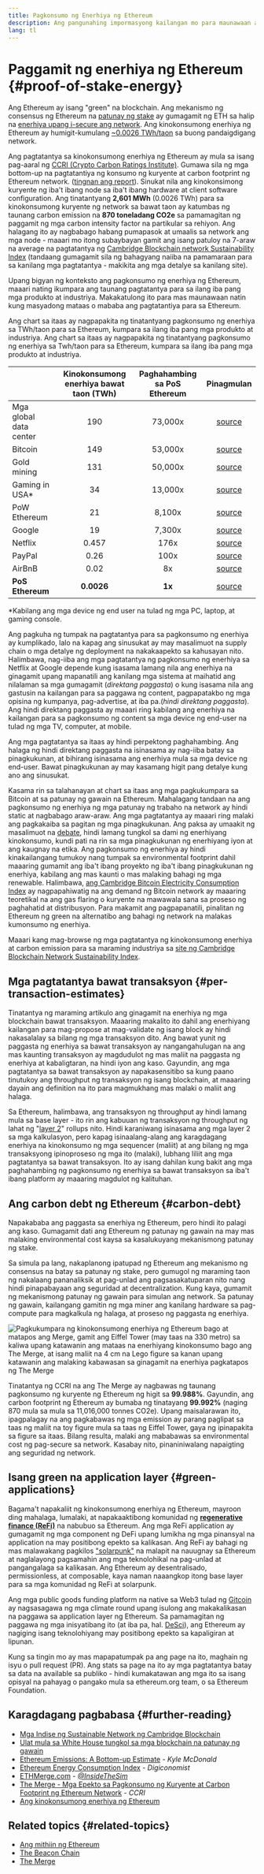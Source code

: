 ```yaml
---
title: Pagkonsumo ng Enerhiya ng Ethereum
description: Ang pangunahing impormasyong kailangan mo para maunawaan ang pagkonsumo ng enerhiya ng Ethereum.
lang: tl
---
```


# Paggamit ng enerhiya ng Ethereum {#proof-of-stake-energy}

Ang Ethereum ay isang "green" na blockchain. Ang mekanismo ng consensus ng Ethereum na [patunay ng stake](/developers/docs/consensus-mechanisms/pos) ay gumagamit ng ETH sa halip na [enerhiya upang i-secure ang network](/developers/docs/consensus-mechanisms/pow). Ang kinokonsumong enerhiya ng Ethereum ay humigit-kumulang [~0.0026 TWh/taon](https://carbon-ratings.com/eth-report-2022) sa buong pandaigdigang network.

Ang pagtatantya sa kinokonsumong enerhiya ng Ethereum ay mula sa isang pag-aaral ng [CCRI (Crypto Carbon Ratings Institute)](https://carbon-ratings.com). Gumawa sila ng mga bottom-up na pagtatantiya ng konsumo ng kuryente at carbon footprint ng Ethereum network. ([tingnan ang report](https://carbon-ratings.com/eth-report-2022)). Sinukat nila ang kinokonsimong kuryente ng iba't ibang node sa iba't ibang hardware at client software configuration. Ang tinatantyang **2,601 MWh** (0.0026 TWh) para sa kinokonsumong kuryente ng network sa bawat taon ay katumbas ng taunang carbon emission na **870 toneladang CO2e** sa pamamagitan ng paggamit ng mga carbon intensity factor na partikular sa rehiyon. Ang halagang ito ay nagbabago habang pumapasok at umaalis sa network ang mga node - maaari mo itong subaybayan gamit ang isang patuloy na 7-araw na average na pagtatantya ng [Cambridge Blockchain network Sustainability Index](https://ccaf.io/cbnsi/ethereum) (tandaang gumagamit sila ng bahagyang naiiba na pamamaraan para sa kanilang mga pagtatantya - makikita ang mga detalye sa kanilang site).

Upang bigyan ng konteksto ang pagkonsumo ng enerhiya ng Ethereum, maaari nating ikumpara ang taunang pagtatantya para sa ilang iba pang mga produkto at industriya. Makakatulong ito para mas maunawaan natin kung masyadong mataas o mababa ang pagtatantiya para sa Ethereum.

<EnergyConsumptionChart />

Ang chart sa itaas ay nagpapakita ng tinatantyang pagkonsumo ng enerhiya sa TWh/taon para sa Ethereum, kumpara sa ilang iba pang mga produkto at industriya. Ang chart sa itaas ay nagpapakita ng tinatantyang pagkonsumo ng enerhiya sa Twh/taon para sa Ethereum, kumpara sa ilang iba pang mga produkto at industriya.

|                        | Kinokonsumong enerhiya bawat taon (TWh) | Paghahambing sa PoS Ethereum |                                                                                    Pinagmulan                                                                                     |
|:---------------------- |:---------------------------------------:|:----------------------------:|:---------------------------------------------------------------------------------------------------------------------------------------------------------------------------------:|
| Mga global data center |                   190                   |           73,000x            |                                    [source](https://www.iea.org/commentaries/data-centres-and-energy-from-global-headlines-to-local-headaches)                                    |
| Bitcoin                |                   149                   |           53,000x            |                                                                 [source](https://ccaf.io/cbnsi/cbeci/comparisons)                                                                 |
| Gold mining            |                   131                   |           50,000x            |                                                                 [source](https://ccaf.io/cbnsi/cbeci/comparisons)                                                                 |
| Gaming in USA\*      |                   34                    |           13,000x            |                 [source](https://www.researchgate.net/publication/336909520_Toward_Greener_Gaming_Estimating_National_Energy_Use_and_Energy_Efficiency_Potential)                 |
| PoW Ethereum           |                   21                    |            8,100x            |                                                                    [source](https://ccaf.io/cbnsi/ethereum/1)                                                                     |
| Google                 |                   19                    |            7,300x            |                                           [source](https://www.gstatic.com/gumdrop/sustainability/google-2022-environmental-report.pdf)                                           |
| Netflix                |                  0.457                  |             176x             | [source](https://assets.ctfassets.net/4cd45et68cgf/7B2bKCqkXDfHLadrjrNWD8/e44583e5b288bdf61e8bf3d7f8562884/2021_US_EN_Netflix_EnvironmentalSocialGovernanceReport-2021_Final.pdf) |
| PayPal                 |                  0.26                   |             100x             |                                  [source](https://s202.q4cdn.com/805890769/files/doc_downloads/global-impact/CDP_Climate_Change_PayPal-(1).pdf)                                   |
| AirBnB                 |                  0.02                   |              8x              |                               [source](https://s26.q4cdn.com/656283129/files/doc_downloads/governance_doc_updated/Airbnb-ESG-Factsheet-(Final).pdf)                               |
| **PoS Ethereum**       |               **0.0026**                |            **1x**            |                                                               [source](https://carbon-ratings.com/eth-report-2022)                                                                |

\*Kabilang ang mga device ng end user na tulad ng mga PC, laptop, at gaming console.

Ang pagkuha ng tumpak na pagtatantya para sa pagkonsumo ng enerhiya ay kumplikado, lalo na kapag ang sinusukat ay may masalimuot na supply chain o mga detalye ng deployment na nakakaapekto sa kahusayan nito. Halimbawa, nag-iiba ang mga pagtatantya ng pagkonsumo ng enerhiya sa Netflix at Google depende kung isasama lamang nila ang enerhiya na ginagamit upang mapanatili ang kanilang mga sistema at maihatid ang nilalaman sa mga gumagamit (_direktang paggasta_) o kung isasama nila ang gastusin na kailangan para sa paggawa ng content, pagpapatakbo ng mga opisina ng kumpanya, pag-advertise, at iba pa.(_hindi direktang paggasta_). Ang hindi direktang paggasta ay maaari ring kabilang ang enerhiya na kailangan para sa pagkonsumo ng content sa mga device ng end-user na tulad ng mga TV, computer, at mobile.

Ang mga pagtatantya sa itaas ay hindi perpektong paghahambing. Ang halaga ng hindi direktang paggasta na isinasama ay nag-iiba batay sa pinagkukunan, at bihirang isinasama ang enerhiya mula sa mga device ng end-user. Bawat pinagkukunan ay may kasamang higit pang detalye kung ano ang sinusukat.

Kasama rin sa talahanayan at chart sa itaas ang mga pagkukumpara sa Bitcoin at sa patunay ng gawain na Ethereum. Mahalagang tandaan na ang pagkonsumo ng enerhiya ng mga patunay ng trabaho na network ay hindi static at nagbabago araw-araw. Ang mga pagtatantya ay maaari ring malaki ang pagkakaiba sa pagitan ng mga pinagkukunan. Ang paksa ay umaakit ng masalimuot na [debate](https://www.coindesk.com/business/2020/05/19/the-last-word-on-bitcoins-energy-consumption/), hindi lamang tungkol sa dami ng enerhiyang kinokonsumo, kundi pati na rin sa mga pinagkukunan ng enerhiyang iyon at ang kaugnay na etika. Ang pagkonsumo ng enerhiya ay hindi kinakailangang tumukoy nang tumpak sa environmental footprint dahil maaaring gumamit ang iba't ibang proyekto ng iba't ibang pinagkukunan ng enerhiya, kabilang ang mas kaunti o mas malaking bahagi ng mga renewable. Halimbawa, [ang Cambridge Bitcoin Electricity Consumption Index](https://ccaf.io/cbnsi/cbeci/comparisons) ay nagpapahiwatig na ang demand ng Bitcoin network ay maaaring teoretikal na ang gas flaring o kuryente na mawawala sana sa proseso ng paghahatid at distribusyon. Para makamit ang pagpapanatili, pinalitan ng Ethereum ng green na alternatibo ang bahagi ng network na malakas kumonsumo ng enerhiya.

Maaari kang mag-browse ng mga pagtatantya ng kinokonsumong enerhiya at carbon emission para sa maraming industriya sa [site ng Cambridge Blockchain Network Sustainability Index](https://ccaf.io/cbnsi/ethereum).

## Mga pagtatantya bawat transaksyon {#per-transaction-estimates}

Tinatantya ng maraming artikulo ang ginagamit na enerhiya ng mga blockchain bawat transaksyon. Maaaring makalito ito dahil ang enerhiyang kailangan para mag-propose at mag-validate ng isang block ay hindi nakasalalay sa bilang ng mga transaksyon dito. Ang bawat yunit ng paggasta ng enerhiya sa bawat transaksyon ay nangangahulugan na ang mas kaunting transaksyon ay magdudulot ng mas maliit na paggasta ng enerhiya at kabaligtaran, na hindi iyon ang kaso. Gayundin, ang mga pagtatantya sa bawat transaksyon ay napakasensitibo sa kung paano tinutukoy ang throughput ng transaksyon ng isang blockchain, at maaaring dayain ang definition na ito para magmukhang mas malaki o maliit ang halaga.

Sa Ethereum, halimbawa, ang transaksyon ng throughput ay hindi lamang mula sa base layer - ito rin ang kabuuan ng transaksyon ng throughput ng lahat ng "[layer 2](/layer-2/)" rollups nito. Hindi karaniwang isinasama ang mga layer 2 sa mga kalkulasyon, pero kapag isinaalang-alang ang karagdagang enerhiya na kinokonsumo ng mga sequencer (maliit) at ang bilang ng mga transaksyong ipinoproseso ng mga ito (malaki), lubhang liliit ang mga pagtatantya sa bawat transaksyon. Ito ay isang dahilan kung bakit ang mga paghahambing ng pagkonsumo ng enerhiya sa bawat transaksyon sa iba't ibang platform ay maaaring magdulot ng kalituhan.

## Ang carbon debt ng Ethereum {#carbon-debt}

Napakababa ang paggasta sa enerhiya ng Ethereum, pero hindi ito palagi ang kaso. Gumagamit dati ang Ethereum ng patunay ng gawain na may mas malaking environmental cost kaysa sa kasalukuyang mekanismong patunay ng stake.

Sa simula pa lang, nakaplanong ipatupad ng Ethereum ang mekanismo ng consensus na batay sa patunay ng stake, pero gumugol ng maraming taon ng nakalaang pananaliksik at pag-unlad ang pagsasakatuparan nito nang hindi pinapabayaan ang seguridad at decentralization. Kung kaya, gumamit ng mekanismong patunay ng gawain para simulan ang network. Sa patunay ng gawain, kailangang gamitin ng mga miner ang kanilang hardware sa pag-compute para magkalkula ng halaga, at proseso ng paggasta ng enerhiya.

![Pagkukumpara ng kinokonsumong enerhiya ng Ethereum bago at matapos ang Merge, gamit ang Eiffel Tower (may taas na 330 metro) sa kaliwa upang katawanin ang mataas na enerhiyang kinokonsumo bago ang The Merge, at isang maliit na 4 cm na Lego figure sa kanan upang katawanin ang malaking kabawasan sa ginagamit na enerhiya pagkatapos ng The Merge](energy_consumption_pre_post_merge.png)

Tinatantya ng CCRI na ang The Merge ay nagbawas ng taunang pagkonsumo ng kuryente ng Ethereum ng higit sa **99.988%**. Gayundin, ang carbon footprint ng Ethereum ay bumaba ng tinatayang **99.992%** (naging 870 mula sa mula sa 11,016,000 tonnes CO2e). Upang maisalarawan ito, ipagpalagay na ang pagkabawas ng mga emission ay parang paglipat sa taas ng maliit na toy figure mula sa taas ng Eiffel Tower, gaya ng ipinapakita sa figure sa itaas. Bilang resulta, malaki ang mababawas sa environmental cost ng pag-secure sa network. Kasabay nito, pinaniniwalang napaigting ang seguridad ng network.

## Isang green na application layer {#green-applications}

Bagama't napakaliit ng kinokonsumong enerhiya ng Ethereum, mayroon ding mahalaga, lumalaki, at napakaaktibong komunidad ng [**regenerative finance (ReFi)**](/refi/) na nabubuo sa Ethereum. Ang mga ReFi application ay gumagamit ng mga component ng DeFi upang lumikha ng mga pinansyal na application na may positibong epekto sa kalikasan. Ang ReFi ay bahagi ng mas malawakang pagkilos ["solarpunk"](https://en.wikipedia.org/wiki/Solarpunk) na malapit na nauugnay sa Ethereum at naglalayong pagsamahin ang mga teknolohikal na pag-unlad at pangangalaga sa kalikasan. Ang Ethereum ay desentralisado, permissionless, at composable, kaya naman naaangkop itong base layer para sa mga komunidad ng ReFi at solarpunk.

Ang mga public goods funding platform na native sa Web3 tulad ng [Gitcoin](https://gitcoin.co) ay nagsasagawa ng mga climate round upang isulong ang makakalikasan na paggawa sa application layer ng Ethereum. Sa pamamagitan ng paggawa ng mga inisyatibang ito (at iba pa, hal. [DeSci](/desci/)), ang Ethereum ay nagiging isang teknolohiyang may positibong epekto sa kapaligiran at lipunan.

<Alert variant="update">
<Emoji text=":evergreen_tree:" className="text-4xl"/>
<AlertContent>
<AlertDescription>
  Kung sa tingin mo ay mas mapapatumpak pa ang page na ito, maghain ng isyu o pull request (PR). Ang stats sa page na ito ay mga pagtatantya batay sa data na available sa publiko - hindi kumakatawan ang mga ito sa isang opisyal na pahayag o pangako mula sa ethereum.org team, o sa Ethereum Foundation.
</AlertDescription>
</AlertContent>
</Alert>

## Karagdagang pagbabasa {#further-reading}

- [Mga Indise ng Sustainable Network ng Cambridge Blockchain](https://ccaf.io/cbnsi/ethereum)
- [Ulat mula sa White House tungkol sa mga blockchain na patunay ng gawain](https://www.whitehouse.gov/wp-content/uploads/2022/09/09-2022-Crypto-Assets-and-Climate-Report.pdf)
- [Ethereum Emissions: A Bottom-up Estimate](https://kylemcdonald.github.io/ethereum-emissions/) - _Kyle McDonald_
- [Ethereum Energy Consumption Index](https://digiconomist.net/ethereum-energy-consumption/) - _Digiconomist_
- [ETHMerge.com](https://ethmerge.com/) - _[@InsideTheSim](https://twitter.com/InsideTheSim)_
- [The Merge - Mga Epekto sa Pagkonsumo ng Kuryente at Carbon Footprint ng Ethereum Network](https://carbon-ratings.com/eth-report-2022) - _CCRI_
- [Ang kinokonsumong enerhiya ng Ethereum](https://mirror.xyz/jmcook.eth/ODpCLtO4Kq7SCVFbU4He8o8kXs418ZZDTj0lpYlZkR8)

## Related topics {#related-topics}

- [Ang mithiin ng Ethereum](/roadmap/vision/)
- [The Beacon Chain](/roadmap/beacon-chain)
- [The Merge](/roadmap/merge/)
